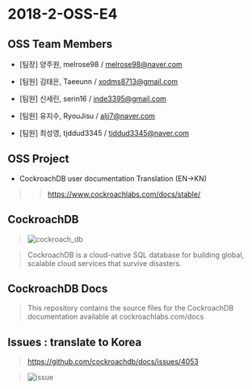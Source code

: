 # 2018-2-OSS-E4

## OSS Team Members

- [팀장]
양주원,  melrose98 / melrose98@naver.com

- [팀원]
김태은, Taeeunn / xodms8713@gmail.com 

- [팀원]
신세린, serin16 / inde3395@gmail.com 

- [팀원]
유지수, RyouJisu / alji7@naver.com  

- [팀원]
최성영, tjddud3345 / tjddud3345@naver.com  

## OSS Project

- CockroachDB user documentation Translation (EN->KN) 

>> https://www.cockroachlabs.com/docs/stable/


## CockroachDB

> ![cockroach_db](https://user-images.githubusercontent.com/32799078/49074189-86b77480-f277-11e8-93dd-3a92effbe6ad.png)

> CockroachDB is a cloud-native SQL database for building global, scalable cloud services that survive disasters.

## CockroachDB Docs

> This repository contains the source files for the CockroachDB documentation available at cockroachlabs.com/docs

## Issues : translate to Korea

> https://github.com/cockroachdb/docs/issues/4053

> ![issue](https://user-images.githubusercontent.com/32799078/49083069-dc4b4b80-f28e-11e8-877d-1c8916a9dfdc.png)
